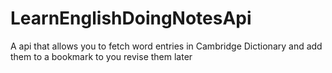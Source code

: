 # LearnEnglishDoingNotesApi
A api that allows you to fetch word entries in Cambridge Dictionary and add them to a bookmark to you revise them later
